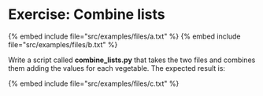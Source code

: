 # Exercise: Combine lists

{% embed include file="src/examples/files/a.txt" %}
{% embed include file="src/examples/files/b.txt" %}

Write a script called **combine_lists.py** that takes the two files and combines them adding the values for each vegetable. The expected result is:

{% embed include file="src/examples/files/c.txt" %}



